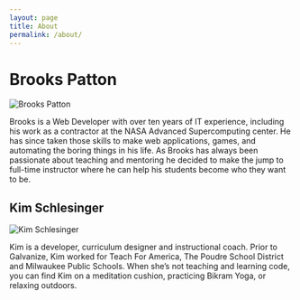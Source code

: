 ```yaml
---
layout: page
title: About
permalink: /about/
---
```


# Brooks Patton

![Brooks Patton](https://students-gschool-production.s3.amazonaws.com/uploads/asset/file/562/IMG_0549_copy.jpg)

Brooks is a Web Developer with over ten years of IT experience, including his work as a contractor at the NASA Advanced Supercomputing center. He has since taken those skills to make web applications, games, and automating the boring things in his life. As Brooks has always been passionate about teaching and mentoring he decided to make the jump to full-time instructor where he can help his students become who they want to be.

## Kim Schlesinger

![Kim Schlesinger](https://students-gschool-production.s3.amazonaws.com/uploads/asset/file/594/Kim.jpg)

Kim is a developer, curriculum designer and instructional coach. Prior to Galvanize, Kim worked for Teach For America, The Poudre School District and Milwaukee Public Schools. When she’s not teaching and learning code, you can find Kim on a meditation cushion, practicing Bikram Yoga, or relaxing outdoors.
